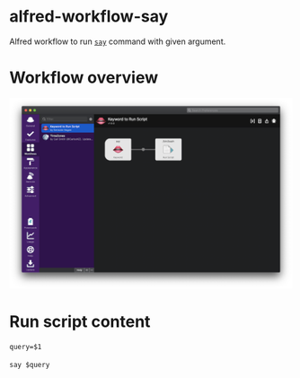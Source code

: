# alfred-workflow-say

Alfred workflow to run [`say`](https://ss64.com/osx/say.html) command with given argument.

# Workflow overview

![screenshot](https://raw.githubusercontent.com/kyanny/alfred-workflow-say/main/screenshot.png)

# Run script content

```
query=$1

say $query
```
